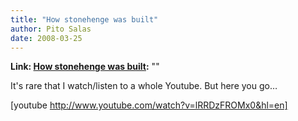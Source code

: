 ```yaml
---
title: "How stonehenge was built"
author: Pito Salas
date: 2008-03-25
---
```


**Link: [How stonehenge was built](None):** ""

It's rare that I watch/listen to a whole Youtube. But here you go…

[youtube http://www.youtube.com/watch?v=lRRDzFROMx0&hl=en]



